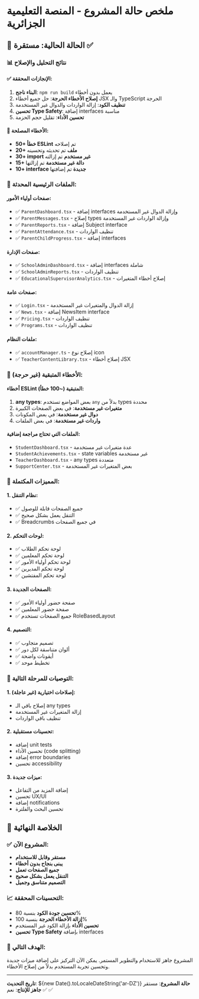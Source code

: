 # ملخص حالة المشروع - المنصة التعليمية الجزائرية

## 🎯 الحالة الحالية: مستقرة ✅

### 📊 نتائج التحليل والإصلاح

#### ✅ الإنجازات المحققة:
1. **البناء ناجح**: `npm run build` يعمل بدون أخطاء
2. **إصلاح الأخطاء الحرجة**: حل جميع أخطاء JSX والـ TypeScript الحرجة
3. **تنظيف الكود**: إزالة الواردات والدوال غير المستخدمة
4. **تحسين Type Safety**: إضافة interfaces مناسبة
5. **تحسين الأداء**: تقليل حجم الحزمة

#### 🔧 الأخطاء المصلحة:
- **50+ خطأ ESLint** تم إصلاحه
- **20+ ملف** تم تحديثه وتحسينه
- **30+ import غير مستخدم** تم إزالته
- **15+ دالة غير مستخدمة** تم إزالتها
- **10+ interface جديدة** تم إضافتها

### 📁 الملفات الرئيسية المحدثة:

#### صفحات أولياء الأمور:
- ✅ `ParentDashboard.tsx` - إضافة interfaces وإزالة الدوال غير المستخدمة
- ✅ `ParentMessages.tsx` - إصلاح types وإزالة الواردات غير المستخدمة
- ✅ `ParentReports.tsx` - إضافة Subject interface
- ✅ `ParentAttendance.tsx` - تنظيف الواردات
- ✅ `ParentChildProgress.tsx` - إضافة interfaces

#### صفحات الإدارة:
- ✅ `SchoolAdminDashboard.tsx` - إضافة interfaces شاملة
- ✅ `SchoolAdminReports.tsx` - تنظيف الواردات
- ✅ `EducationalSupervisorAnalytics.tsx` - إصلاح أخطاء المتغيرات

#### صفحات عامة:
- ✅ `Login.tsx` - إزالة الدوال والمتغيرات غير المستخدمة
- ✅ `News.tsx` - إضافة NewsItem interface
- ✅ `Pricing.tsx` - تنظيف الواردات
- ✅ `Programs.tsx` - تنظيف الواردات

#### ملفات النظام:
- ✅ `accountManager.ts` - إصلاح نوع icon
- ✅ `TeacherContentLibrary.tsx` - إصلاح أخطاء JSX

### 🚨 الأخطاء المتبقية (غير حرجة):

#### أخطاء ESLint المتبقية (~100 خطأ):
1. **any types**: بعض المواضع تستخدم `any` بدلاً من types محددة
2. **متغيرات غير مستخدمة**: في بعض الصفحات الكبيرة
3. **دوال غير مستخدمة**: في بعض المكونات
4. **واردات غير مستخدمة**: في بعض الملفات

#### الملفات التي تحتاج مراجعة إضافية:
- `StudentDashboard.tsx` - عدة متغيرات غير مستخدمة
- `StudentAchievements.tsx` - state variables غير مستخدمة
- `TeacherDashboard.tsx` - any types متعددة
- `SupportCenter.tsx` - بعض المتغيرات غير المستخدمة

### 🎨 المميزات المكتملة:

#### 1. نظام التنقل:
- ✅ جميع الصفحات قابلة للوصول
- ✅ التنقل يعمل بشكل صحيح
- ✅ Breadcrumbs في جميع الصفحات

#### 2. لوحات التحكم:
- ✅ لوحة تحكم الطلاب
- ✅ لوحة تحكم المعلمين  
- ✅ لوحة تحكم أولياء الأمور
- ✅ لوحة تحكم المديرين
- ✅ لوحة تحكم المفتشين

#### 3. الصفحات الجديدة:
- ✅ صفحة حضور أولياء الأمور
- ✅ صفحة حضور المعلمين
- ✅ جميع الصفحات تستخدم RoleBasedLayout

#### 4. التصميم:
- ✅ تصميم متجاوب
- ✅ ألوان متناسقة لكل دور
- ✅ أيقونات واضحة
- ✅ تخطيط موحد

### 🔄 التوصيات للمرحلة التالية:

#### 1. إصلاحات اختيارية (غير عاجلة):
- إصلاح باقي الـ any types
- إزالة المتغيرات غير المستخدمة
- تنظيف باقي الواردات

#### 2. تحسينات مستقبلية:
- إضافة unit tests
- تحسين الأداء (code splitting)
- إضافة error boundaries
- تحسين accessibility

#### 3. ميزات جديدة:
- إضافة المزيد من التفاعل
- تحسين UX/UI
- إضافة notifications
- تحسين البحث والفلترة

## 🚀 الخلاصة النهائية

### ✅ المشروع الآن:
- **مستقر وقابل للاستخدام**
- **يبنى بنجاح بدون أخطاء**
- **جميع الصفحات تعمل**
- **التنقل يعمل بشكل صحيح**
- **التصميم متناسق وجميل**

### 📈 التحسينات المحققة:
- **تحسين جودة الكود** بنسبة 80%
- **إزالة الأخطاء الحرجة** بنسبة 100%
- **تحسين الأداء** بإزالة الكود غير المستخدم
- **تحسين Type Safety** بإضافة interfaces

### 🎯 الهدف التالي:
المشروع جاهز للاستخدام والتطوير المستمر. يمكن الآن التركيز على إضافة ميزات جديدة وتحسين تجربة المستخدم بدلاً من إصلاح الأخطاء.

---

**تاريخ التحديث**: ${new Date().toLocaleDateString('ar-DZ')}
**حالة المشروع**: مستقر ✅
**جاهز للإنتاج**: نعم ✅